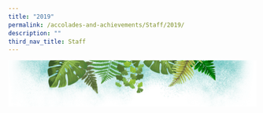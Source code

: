 ```yaml
---
title: "2019"
permalink: /accolades-and-achievements/Staff/2019/
description: ""
third_nav_title: Staff
---
```

![](/images/Banner.png)